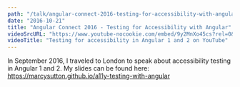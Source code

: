 ```yaml
---
path: "/talk/angular-connect-2016-testing-for-accessibility-with-angular"
date: "2016-10-21"
title: "Angular Connect 2016 - Testing for Accessibility with Angular"
videoSrcURL: "https://www.youtube-nocookie.com/embed/9y2MnXo45cs?rel=0&amp;showinfo=0"
videoTitle: "Testing for accessibility in Angular 1 and 2 on YouTube"
---
```


In September 2016, I traveled to London to speak about accessibility testing in Angular 1 and 2. My slides can be found here: <a href="https://marcysutton.github.io/a11y-testing-with-angular">https://marcysutton.github.io/a11y-testing-with-angular</a>